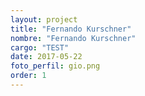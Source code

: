 ```yaml
---
layout: project
title: "Fernando Kurschner"
nombre: "Fernando Kurschner"
cargo: "TEST"
date: 2017-05-22
foto_perfil: gio.png
order: 1
---
```

